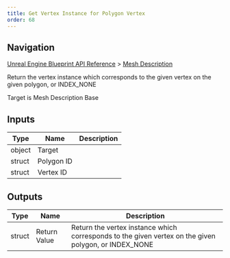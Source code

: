 ```yaml
---
title: Get Vertex Instance for Polygon Vertex
order: 68
---
```

## Navigation

[Unreal Engine Blueprint API Reference](https://dev.epicgames.com/documentation/en-us/unreal-engine/BlueprintAPI) > [Mesh Description](https://dev.epicgames.com/documentation/en-us/unreal-engine/BlueprintAPI/MeshDescription)

Return the vertex instance which corresponds to the given vertex on the given polygon, or INDEX_NONE

Target is Mesh Description Base

## Inputs

| Type | Name | Description |
| --- | --- | --- |
| object | Target |  |
| struct | Polygon ID |  |
| struct | Vertex ID |  |

## Outputs

| Type | Name | Description |
| --- | --- | --- |
| struct | Return Value | Return the vertex instance which corresponds to the given vertex on the given polygon, or INDEX_NONE |
